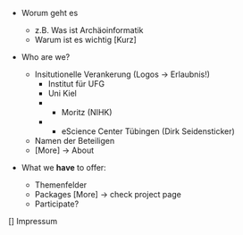 * Worum geht es
  * z.B. Was ist Archäoinformatik
  * Warum ist es wichtig
  [Kurz]

* Who are we?
  * Insitutionelle Verankerung (Logos -> Erlaubnis!)
    * Institut für UFG
    * Uni Kiel
    * + Moritz (NIHK)
    * + eScience Center Tübingen (Dirk Seidensticker)
  * Namen der Beteiligen
  * [More] -> About
  
* What we **have** to offer:
  * Themenfelder
  * Packages [More] -> check project page
  * Participate?  


[] Impressum
